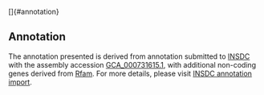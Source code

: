 []{#annotation}

Annotation
----------

The annotation presented is derived from annotation submitted to
[INSDC](http://www.insdc.org) with the assembly accession
[GCA\_000731615.1](http://www.ebi.ac.uk/ena/data/view/GCA_000731615.1),
with additional non-coding genes derived from
[Rfam](http://rfam.xfam.org/). For more details, please visit [INSDC
annotation
import](http://ensemblgenomes.org/info/data/insdc_annotation).
